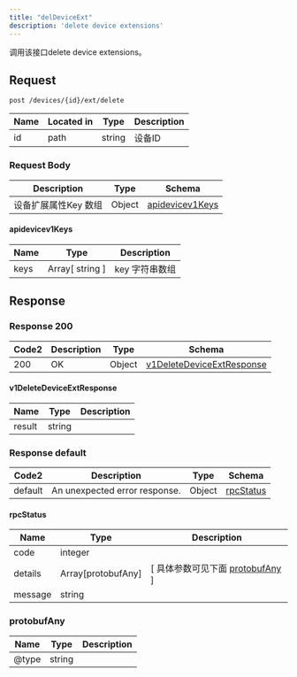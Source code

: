 ```yaml
---
title: "delDeviceExt"
description: 'delete device extensions'
---
```



调用该接口delete device extensions。



## Request


```
post /devices/{id}/ext/delete
```



| Name | Located in | Type | Description | 
| ---- | ---------- | ----------- | ----------- | 
| id | path | string | 设备ID |  





### Request Body


 
| Description | Type | Schema |
| ----------- | ------ | ------ |
| 设备扩展属性Key 数组 | Object | [apidevicev1Keys](#apidevicev1Keys) |

#### apidevicev1Keys

| Name | Type | Description | 
| ---- | ---- | ----------- |        
| keys | Array[ string ] | key 字符串数组 |    


  
       
          
     
 
 





## Response



### Response  200

 
| Code2 | Description | Type | Schema |
| ---- | ----------- | ------ | ------ |
| 200 | OK | Object | [v1DeleteDeviceExtResponse](#v1DeleteDeviceExtResponse) |

#### v1DeleteDeviceExtResponse

| Name | Type | Description | 
| ---- | ---- | ----------- |     
| result | string |  |   


  
     
 
 


 


### Response  default

 
| Code2 | Description | Type | Schema |
| ---- | ----------- | ------ | ------ |
| default | An unexpected error response. | Object | [rpcStatus](#rpcStatus) |

#### rpcStatus

| Name | Type | Description | 
| ---- | ---- | ----------- |     
| code | integer |  |          
| details | Array[protobufAny] |  [ 具体参数可见下面 [protobufAny](#protobufAny) ] |       
| message | string |  |   


  
     
   
       
         
### protobufAny
| Name | Type | Description | 
| ---- | ---- | ----------- |     
| @type | string |  |   


  
     
 
 


          
     
   
     
 
 


 


